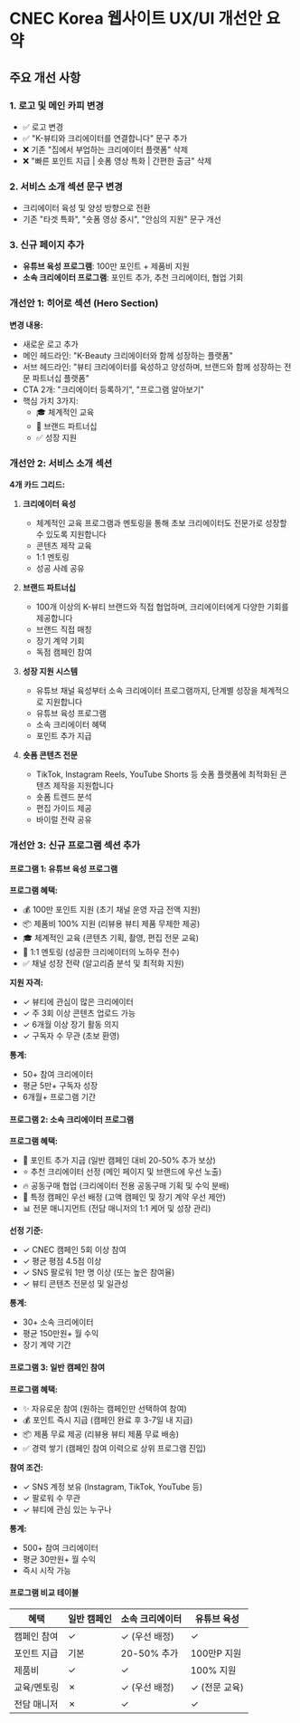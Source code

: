 # CNEC Korea 웹사이트 UX/UI 개선안 요약

## 주요 개선 사항

### 1. 로고 및 메인 카피 변경
- ✅ 로고 변경
- ✅ "K-뷰티와 크리에이터를 연결합니다" 문구 추가
- ❌ 기존 "집에서 부업하는 크리에이터 플랫폼" 삭제
- ❌ "빠른 포인트 지급 | 숏폼 영상 특화 | 간편한 출금" 삭제

### 2. 서비스 소개 섹션 문구 변경
- 크리에이터 육성 및 양성 방향으로 전환
- 기존 "타겟 특화", "숏폼 영상 중시", "안심의 지원" 문구 개선

### 3. 신규 페이지 추가
- **유튜브 육성 프로그램**: 100만 포인트 + 제품비 지원
- **소속 크리에이터 프로그램**: 포인트 추가, 추천 크리에이터, 협업 기회

### 개선안 1: 히어로 섹션 (Hero Section)

**변경 내용:**
- 새로운 로고 추가
- 메인 헤드라인: "K-Beauty 크리에이터와 함께 성장하는 플랫폼"
- 서브 헤드라인: "뷰티 크리에이터를 육성하고 양성하며, 브랜드와 함께 성장하는 전문 파트너십 플랫폼"
- CTA 2개: "크리에이터 등록하기", "프로그램 알아보기"
- 핵심 가치 3가지:
  - 🎓 체계적인 교육
  - 🤝 브랜드 파트너십
  - ✅ 성장 지원

### 개선안 2: 서비스 소개 섹션

**4개 카드 그리드:**

1. **크리에이터 육성**
   - 체계적인 교육 프로그램과 멘토링을 통해 초보 크리에이터도 전문가로 성장할 수 있도록 지원합니다
   - 콘텐츠 제작 교육
   - 1:1 멘토링
   - 성공 사례 공유

2. **브랜드 파트너십**
   - 100개 이상의 K-뷰티 브랜드와 직접 협업하며, 크리에이터에게 다양한 기회를 제공합니다
   - 브랜드 직접 매칭
   - 장기 계약 기회
   - 독점 캠페인 참여

3. **성장 지원 시스템**
   - 유튜브 채널 육성부터 소속 크리에이터 프로그램까지, 단계별 성장을 체계적으로 지원합니다
   - 유튜브 육성 프로그램
   - 소속 크리에이터 혜택
   - 포인트 추가 지급

4. **숏폼 콘텐츠 전문**
   - TikTok, Instagram Reels, YouTube Shorts 등 숏폼 플랫폼에 최적화된 콘텐츠 제작을 지원합니다
   - 숏폼 트렌드 분석
   - 편집 가이드 제공
   - 바이럴 전략 공유

### 개선안 3: 신규 프로그램 섹션 추가

#### 프로그램 1: 유튜브 육성 프로그램

**프로그램 혜택:**
- 💰 100만 포인트 지원 (초기 채널 운영 자금 전액 지원)
- 📦 제품비 100% 지원 (리뷰용 뷰티 제품 무제한 제공)
- 🎓 체계적인 교육 (콘텐츠 기획, 촬영, 편집 전문 교육)
- 👥 1:1 멘토링 (성공한 크리에이터의 노하우 전수)
- ✅ 채널 성장 전략 (알고리즘 분석 및 최적화 지원)

**지원 자격:**
- ✓ 뷰티에 관심이 많은 크리에이터
- ✓ 주 3회 이상 콘텐츠 업로드 가능
- ✓ 6개월 이상 장기 활동 의지
- ✓ 구독자 수 무관 (초보 환영)

**통계:**
- 50+ 참여 크리에이터
- 평균 5만+ 구독자 성장
- 6개월+ 프로그램 기간

#### 프로그램 2: 소속 크리에이터 프로그램

**프로그램 혜택:**
- 💎 포인트 추가 지급 (일반 캠페인 대비 20-50% 추가 보상)
- ⭐ 추천 크리에이터 선정 (메인 페이지 및 브랜드에 우선 노출)
- 🔥 공동구매 협업 (크리에이터 전용 공동구매 기획 및 수익 분배)
- 📢 특정 캠페인 우선 배정 (고액 캠페인 및 장기 계약 우선 제안)
- 📊 전문 매니지먼트 (전담 매니저의 1:1 케어 및 성장 관리)

**선정 기준:**
- ✓ CNEC 캠페인 5회 이상 참여
- ✓ 평균 평점 4.5점 이상
- ✓ SNS 팔로워 1만 명 이상 (또는 높은 참여율)
- ✓ 뷰티 콘텐츠 전문성 및 일관성

**통계:**
- 30+ 소속 크리에이터
- 평균 150만원+ 월 수익
- 장기 계약 기간

#### 프로그램 3: 일반 캠페인 참여

**프로그램 혜택:**
- ✨ 자유로운 참여 (원하는 캠페인만 선택하여 참여)
- 💰 포인트 즉시 지급 (캠페인 완료 후 3-7일 내 지급)
- 📦 제품 무료 제공 (리뷰용 뷰티 제품 무료 배송)
- ✅ 경력 쌓기 (캠페인 참여 이력으로 상위 프로그램 진입)

**참여 조건:**
- ✓ SNS 계정 보유 (Instagram, TikTok, YouTube 등)
- ✓ 팔로워 수 무관
- ✓ 뷰티에 관심 있는 누구나

**통계:**
- 500+ 참여 크리에이터
- 평균 30만원+ 월 수익
- 즉시 시작 가능

#### 프로그램 비교 테이블

| 혜택 | 일반 캠페인 | 소속 크리에이터 | 유튜브 육성 |
|------|------------|----------------|------------|
| 캠페인 참여 | ✓ | ✓ (우선 배정) | ✓ |
| 포인트 지급 | 기본 | 20-50% 추가 | 100만P 지원 |
| 제품비 | ✓ | ✓ | 100% 지원 |
| 교육/멘토링 | ✗ | ✓ (우선 배정) | ✓ (전문 교육) |
| 전담 매니저 | ✗ | ✓ | ✓ |


